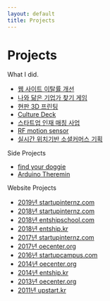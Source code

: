 ```yaml
---
layout: default
title: Projects
---
```

<div id="contact">
	<h1 class="pageTitle">Projects</h1>
	<div class="projectsContent">
		What I did.
	</div>
	<ul>
		<li><a href="./웹-사이트-이탈률-개선">웹 사이트 이탈률 개선</a></li>
		<li><a href="./나와-닮은-기업가-찾기-게임">나와 닮은 기업가 찾기 게임</a></li>
		<li><a href="./현판-3D-프린팅">현판 3D 프린팅</a></li>
		<li><a href="./culture-deck">Culture Deck</a></li>
		<li><a href="./스타트업-인재-매칭-사업기획">스타트업 인재 매칭 사업</a></li>
		<li><a href="./RF-motion-sensor">RF motion sensor</a></li>
		<li><a href="./실시간-위치기반-소셜커머스-기획">실시간 위치기반 소셜커머스 기획</a></li>
	</ul>
	<div class="projectsContent">
		Side Projects
	</div>
	<ul>
		<li><a href="./find-your-doggie">find your doggie</a></li>
		<li><a href="./arduino-theremin">Arduino Theremin</a></li>
	</ul>
	<div class="projectsContent">
		Website Projects
	</div>
	<ul>
		<li><a href="./2019-startupinternz">2019년 startupinternz.com</a></li>
		<li><a href="./2018-startupinternz">2018년 startupinternz.com</a></li>
		<li><a href="./2018-entshipschool">2018년 entshipschool.com</a></li>
		<li><a href="./2018-entship">2018년 entship.kr</a></li>
		<li><a href="./2017-startupinternz">2017년 startupinternz.com</a></li>
		<li><a href="./2017-oecenter">2017년 oecenter.org</a></li>
		<li><a href="./2016-startupcampus">2016년 startupcampus.com</a></li>
		<li><a href="./2014-oecenter">2014년 oecenter.org</a></li>
		<li><a href="./2014-entship">2014년 entship.kr</a></li>
		<li><a href="./2013-oecenter">2013년 oecenter.org</a></li>
		<li><a href="./2011-upstart">2011년 upstart.kr</a></li>
	</ul>
</div>
